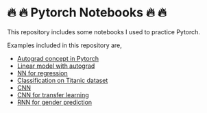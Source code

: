 # :fire: :fire: Pytorch Notebooks :fire: :fire:

This repository includes some notebooks I used to practice Pytorch.

Examples included in this repository are,
- [Autograd concept in Pytorch](https://github.com/isurusiri/pytorch-notebooks/blob/master/AutogradIntro.ipynb)
- [Linear model with autograd](https://github.com/isurusiri/pytorch-notebooks/blob/master/LinearModelUsingAutograd.ipynb)
- [NN for regression](https://github.com/isurusiri/pytorch-notebooks/blob/master/RegressionUsingFullyConnectedNN.ipynb)
- [Classification on Titanic dataset](https://github.com/isurusiri/pytorch-notebooks/blob/master/ClassificationModel.ipynb)
- [CNN](https://github.com/isurusiri/pytorch-notebooks/blob/master/CNNFromScratch.ipynb) 
- [CNN for transfer learning](https://github.com/isurusiri/pytorch-notebooks/blob/master/CNNResNet.ipynb)
- [RNN for gender prediction](https://github.com/isurusiri/pytorch-notebooks/blob/master/RNN.ipynb)
